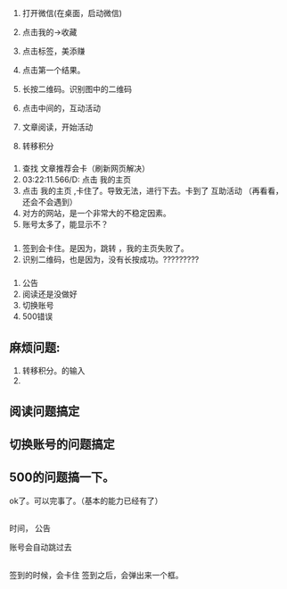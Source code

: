 1. 打开微信(在桌面，启动微信)
2. 点击我的->收藏
3. 点击标签，美添赚
4. 点击第一个结果。
5. 长按二维码。识别图中的二维码
   


6. 点击中间的，互动活动
7. 文章阅读，开始活动

1. 转移积分

####


1. 查找  文章推荐会卡（刷新网页解决）
2. 03:22:11.566/D: 点击 我的主页 
3. 点击 我的主页 ,卡住了。导致无法，进行下去。卡到了 互助活动 （再看看，还会不会遇到）
4. 对方的网站，是一个非常大的不稳定因素。
5. 账号太多了，能显示不？

### 
1. 签到会卡住。是因为，跳转 ，我的主页失败了。
2. 识别二维码，也是因为，没有长按成功。?????????
###

1. 公告
2. 阅读还是没做好
3. 切换账号
4. 500错误


## 麻烦问题:
1. 转移积分。的输入
2. 

## 阅读问题搞定

## 切换账号的问题搞定

## 500的问题搞一下。

ok了。可以完事了。（基本的能力已经有了）

## 
时间，
公告

账号会自动跳过去

## 
签到的时候，会卡住
签到之后，会弹出来一个框。